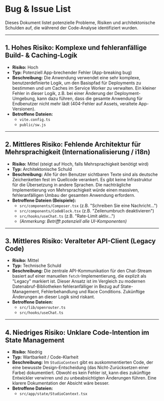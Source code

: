 # Bug & Issue List

Dieses Dokument listet potenzielle Probleme, Risiken und architektonische Schulden auf, die während der Code-Analyse identifiziert wurden.

---

## 1. Hohes Risiko: Komplexe und fehleranfällige Build- & Caching-Logik

- **Risiko:** Hoch
- **Typ:** Potenziell App-brechender Fehler (App-breaking bug)
- **Beschreibung:** Die Anwendung verwendet eine sehr komplexe, benutzerdefinierte Logik, um den Basispfad für Deployments zu bestimmen und um Caches im Service Worker zu verwalten. Ein kleiner Fehler in dieser Logik, z.B. bei einer Änderung der Deployment-Umgebung, kann dazu führen, dass die gesamte Anwendung für Endbenutzer nicht mehr lädt (404-Fehler auf Assets, veraltete App-Versionen).
- **Betroffene Dateien:**
  - `vite.config.ts`
  - `public/sw.js`

---

## 2. Mittleres Risiko: Fehlende Architektur für Mehrsprachigkeit (Internationalisierung / i18n)

- **Risiko:** Mittel (steigt auf Hoch, falls Mehrsprachigkeit benötigt wird)
- **Typ:** Architektonische Schuld
- **Beschreibung:** Alle für den Benutzer sichtbaren Texte sind als deutsche Zeichenketten fest im Quellcode verankert. Es gibt keine Infrastruktur für die Übersetzung in andere Sprachen. Die nachträgliche Implementierung von Mehrsprachigkeit würde einen massiven, fehleranfälligen Umbau der gesamten Anwendung erfordern.
- **Betroffene Dateien (Beispiele):**
  - `src/components/Composer.tsx` (z.B. "Schreiben Sie eine Nachricht...")
  - `src/components/CodeBlock.tsx` (z.B. "Zeilenumbruch deaktivieren")
  - `src/hooks/useChat.ts` (z.B. "Rate-Limit aktiv...")
  - _(Anmerkung: Betrifft potenziell alle UI-Komponenten)_

---

## 3. Mittleres Risiko: Veralteter API-Client (Legacy Code)

- **Risiko:** Mittel
- **Typ:** Technische Schuld
- **Beschreibung:** Die zentrale API-Kommunikation für den Chat-Stream basiert auf einer manuellen `fetch`-Implementierung, die explizit als "Legacy" markiert ist. Dieser Ansatz ist im Vergleich zu modernen Datenabruf-Bibliotheken fehleranfälliger in Bezug auf State-Management, Fehlerbehandlung und Race Conditions. Zukünftige Änderungen an dieser Logik sind riskant.
- **Betroffene Dateien:**
  - `src/lib/openrouter.ts`
  - `src/hooks/useChat.ts`

---

## 4. Niedriges Risiko: Unklare Code-Intention im State Management

- **Risiko:** Niedrig
- **Typ:** Wartbarkeit / Code-Klarheit
- **Beschreibung:** Im `StudioContext` gibt es auskommentierten Code, der eine bewusste Design-Entscheidung (das Nicht-Zurücksetzen einer Farbe) dokumentiert. Obwohl es kein Fehler ist, kann dies zukünftige Entwickler verwirren und zu unbeabsichtigten Änderungen führen. Eine klarere Dokumentation der Absicht wäre besser.
- **Betroffene Dateien:**
  - `src/app/state/StudioContext.tsx`

